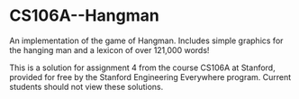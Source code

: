 # CS106A--Hangman
An implementation of the game of Hangman. Includes simple graphics for the hanging man and a lexicon of over 121,000 words!

This is a solution for assignment 4 from the course CS106A at Stanford, provided for free by the Stanford Engineering Everywhere program. 
Current students should not view these solutions. 

